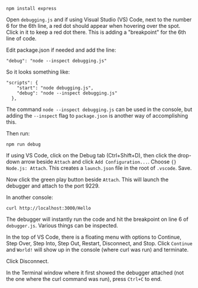 ```console
npm install express
```

Open `debugging.js` and if using Visual Studio (VS) Code, next to the number 6 for the 6th line, a red dot should appear when hovering over the spot. Click in it to keep a red dot there. This is adding a "breakpoint" for the 6th line of code.

Edit package.json if needed and add the line:
```console
"debug": "node --inspect debugging.js"
```

So it looks something like:
```console
"scripts": {
    "start": "node debugging.js",
    "debug": "node --inspect debugging.js"
  },
  ```

  The command `node --inspect debugging.js` can be used in the console, but adding the `--inspect` flag to `package.json` is another way of accomplishing this.

  Then run:
  ```console
  npm run debug
  ```

  If using VS Code, click on the Debug tab (Ctrl+Shift+D), then click the drop-down arrow beside `Attach` and click `Add Configuration...`. Choose `{} Node.js: Attach`. This creates a `launch.json` file in the root of `.vscode`. Save.

  Now click the green play button beside `Attach`. This will launch the debugger and attach to the port 9229.

  In another console:
  ```console
  curl http://localhost:3000/Hello
  ```

  The debugger will instantly run the code and hit the breakpoint on line 6 of `debugger.js`. Various things can be inspected.

  In the top of VS Code, there is a floating menu with options to Continue, Step Over, Step Into, Step Out, Restart, Disconnect, and Stop. Click `Continue` and `World!` will show up in the console (where curl was run) and terminate.
  
  Click Disconnect.

  In the Terminal window where it first showed the debugger attached (not the one where the curl command was run), press `Ctrl+C` to end.